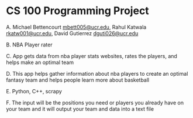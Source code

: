 # CS 100 Programming Project
A. Michael Bettencourt mbett005@ucr.edu, Rahul Katwala rkatw001@ucr.edu, David Gutierrez dguti026@ucr.edu

B. NBA Player rater

C. App gets data from nba player stats websites, rates the players, and helps make an optimal team

D. This app helps gather information about nba players to create an optimal fantasy team and helps people learn more about basketball

E. Python, C++, scrapy

F. The input will be the positions you need or players you already have on your team and it will output your team and data into a text file

